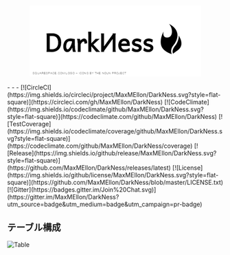 <p align="center">
  <img src="./public/logo.png">
</p>
- - -
[![CircleCI](https://img.shields.io/circleci/project/MaxMEllon/DarkNess.svg?style=flat-square)](https://circleci.com/gh/MaxMEllon/DarkNess)
[![CodeClimate](https://img.shields.io/codeclimate/github/MaxMEllon/DarkNess.svg?style=flat-square)](https://codeclimate.com/github/MaxMEllon/DarkNess)
[![TestCoverage](https://img.shields.io/codeclimate/coverage/github/MaxMEllon/DarkNess.svg?style=flat-square)](https://codeclimate.com/github/MaxMEllon/DarkNess/coverage)
[![Release](https://img.shields.io/github/release/MaxMEllon/DarkNess.svg?style=flat-square)](https://github.com/MaxMEllon/DarkNess/releases/latest)
[![License](https://img.shields.io/github/license/MaxMEllon/DarkNess.svg?style=flat-square)](https://github.com/MaxMEllon/DarkNess/blob/master/LICENSE.txt)
[![Gitter](https://badges.gitter.im/Join%20Chat.svg)](https://gitter.im/MaxMEllon/DarkNess?utm_source=badge&utm_medium=badge&utm_campaign=pr-badge)

## テーブル構成
![Table](http://www.plantuml.com:80/plantuml/png/NOyn3u8m58Jt_efBHnC6LpO7TnTdKg32IqffseU96l-xyX2ihdVVNUuQPrB2ETc8XmAeBK6UrLCrOXolrhCuqnkfLXlmPh0b4aVotKOVN3qDGjivb-5CxBuySATGeYPlucrBd_gHHqa7mtq61zFPjMWARZHjTQ6vxbFmerP_o-IQtciKiO3UwUMIMexbkenNouLSbral)


